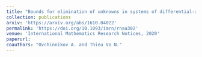 ```yaml
---
title: "Bounds for elimination of unknowns in systems of differential-algebraic equations"
collection: publications
arxiv: 'https://arxiv.org/abs/1610.04022'
permalink: 'https://doi.org/10.1093/imrn/rnaa302'
venue: 'International Mathematics Research Notices, 2020'
paperurl:
coauthors: "Ovchinnikov A. and Thieu Vo N."
---
```



